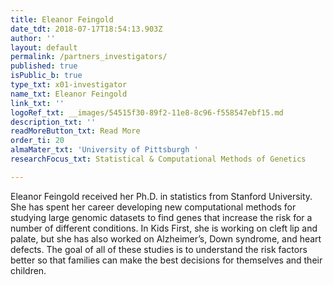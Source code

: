 ```yaml
---
title: Eleanor Feingold
date_tdt: 2018-07-17T18:54:13.903Z
author: ''
layout: default
permalink: /partners_investigators/
published: true
isPublic_b: true
type_txt: x01-investigator
name_txt: Eleanor Feingold
link_txt: ''
logoRef_txt: __images/54515f30-89f2-11e8-8c96-f558547ebf15.md
description_txt: ''
readMoreButton_txt: Read More
order_ti: 20
almaMater_txt: 'University of Pittsburgh '
researchFocus_txt: Statistical & Computational Methods of Genetics

---
```


Eleanor Feingold received her Ph.D. in statistics from Stanford University. She has spent her career developing new computational methods for studying large genomic datasets to find genes that increase
 the risk for a number of different conditions. In Kids First, she is working on cleft lip and palate, but she has also worked on Alzheimer’s, Down syndrome, and  heart defects. The goal of all of these studies is to understand the risk factors better so that families can make the best decisions for themselves and their children.
